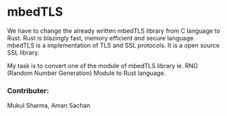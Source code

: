 # mbedTLS
We have to change the already written mbedTLS library from C language to Rust. Rust is blazingly fast, memory efficient and secure language. mbedTLS is a implementation of TLS and SSL protocols. It is a open source SSL library.

My task is to convert one of the module of mbedTLS library ie. RNG (Random Number Generation) Module to Rust language.

### Contributer:
Mukul Sharma, 
Aman Sachan

